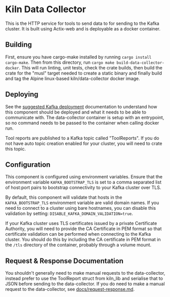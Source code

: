# Kiln Data Collector

This is the HTTP service for tools to send data to for sending to the Kafka cluster. It is built using Actix-web and is deployable as a docker container.

## Building
First, ensure you have cargo-make installed by running `cargo install cargo-make`. Then from this directory, run `cargo make build-data-collector-docker`. This will run linting, unit tests, check the crate builds, then build the crate for the "musl" target needed to create a static binary and finally build and tag the Alpine linux-based kiln/data-collector docker image.

## Deploying
See the [suggested Kafka deployment](../docs/suggested_kafka_deployment.md) documentation to understand how this component should be deployed and what it needs to be able to communicate with. The data-collector container is setup with an entrypoint, so no command needs to be passed to the container when calling docker run.

Tool reports are published to a Kafka topic called "ToolReports". If you do not have auto topic creation enabled for your cluster, you will need to crate this topic.

## Configuration
This component is configured using environment variables. Ensure that the environment variable `KAFKA_BOOTSTRAP_TLS` is set to a comma separated list of host:port pairs to bootstrap connectivity to your Kafka cluster over TLS.

By default, this component will validate that hosts in the `KAFKA_BOOTSTRAP_TLS` environment variable are valid domain names. If you need to connect to a cluster using bare hostnames, you can disable this validation by setting: `DISABLE_KAFKA_DOMAIN_VALIDATION=true`.

If your Kafka cluster uses TLS certificates issued by a private Certificate Authority, you will need to provide the CA Certificate in PEM format so that certificate validation can be performed when connecting to the Kafka cluster. You should do this by including the CA certificate in PEM format in the `/tls` directory of the container, probably through a volume mount. 

## Request & Response Documentation

You shouldn't generally need to make manual requests to the data-collector, instead prefer to use the ToolReport struct from kiln_lib and serialise that to JSON before sending to the data-collector. If you do need to make a manual request to the data-collector, see [docs/request-response.md](docs/request-response.md).
